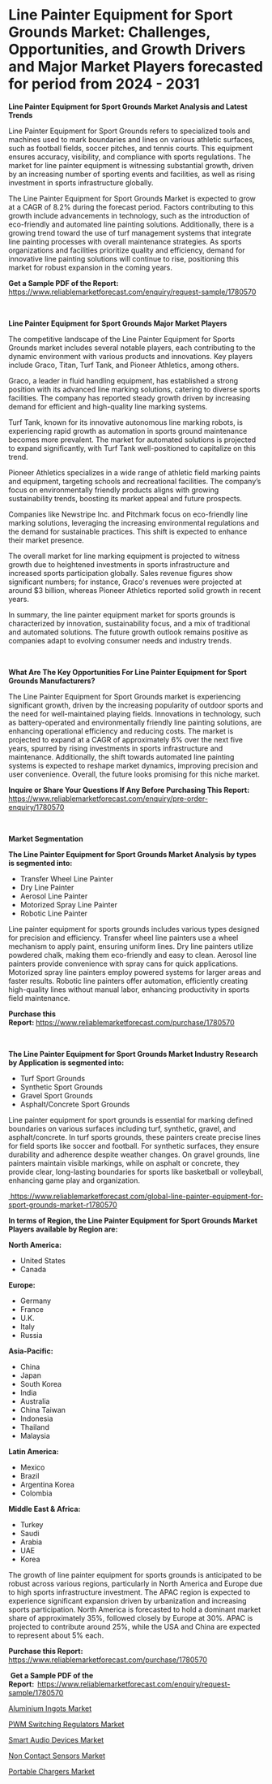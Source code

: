 <p><h1>Line Painter Equipment for Sport Grounds Market: Challenges, Opportunities, and Growth Drivers and Major Market Players forecasted for period from 2024 - 2031</h1></p><p><strong>Line Painter Equipment for Sport Grounds Market Analysis and Latest Trends</strong></p>
<p><p>Line Painter Equipment for Sport Grounds refers to specialized tools and machines used to mark boundaries and lines on various athletic surfaces, such as football fields, soccer pitches, and tennis courts. This equipment ensures accuracy, visibility, and compliance with sports regulations. The market for line painter equipment is witnessing substantial growth, driven by an increasing number of sporting events and facilities, as well as rising investment in sports infrastructure globally.</p><p>The Line Painter Equipment for Sport Grounds Market is expected to grow at a CAGR of 8.2% during the forecast period. Factors contributing to this growth include advancements in technology, such as the introduction of eco-friendly and automated line painting solutions. Additionally, there is a growing trend toward the use of turf management systems that integrate line painting processes with overall maintenance strategies. As sports organizations and facilities prioritize quality and efficiency, demand for innovative line painting solutions will continue to rise, positioning this market for robust expansion in the coming years.</p></p>
<p><strong>Get a Sample PDF of the Report:&nbsp;</strong> <a href="https://www.reliablemarketforecast.com/enquiry/request-sample/1780570?utm_campaign=1479&utm_medium=2&utm_source=Github&utm_content=ia&utm_term=09102024&utm_id=line-painter-equipment-for-sport-grounds">https://www.reliablemarketforecast.com/enquiry/request-sample/1780570</a></p>
<p>&nbsp;</p>
<p><strong>Line Painter Equipment for Sport Grounds Major Market Players</strong></p>
<p><p>The competitive landscape of the Line Painter Equipment for Sports Grounds market includes several notable players, each contributing to the dynamic environment with various products and innovations. Key players include Graco, Titan, Turf Tank, and Pioneer Athletics, among others. </p><p>Graco, a leader in fluid handling equipment, has established a strong position with its advanced line marking solutions, catering to diverse sports facilities. The company has reported steady growth driven by increasing demand for efficient and high-quality line marking systems.</p><p>Turf Tank, known for its innovative autonomous line marking robots, is experiencing rapid growth as automation in sports ground maintenance becomes more prevalent. The market for automated solutions is projected to expand significantly, with Turf Tank well-positioned to capitalize on this trend.</p><p>Pioneer Athletics specializes in a wide range of athletic field marking paints and equipment, targeting schools and recreational facilities. The company’s focus on environmentally friendly products aligns with growing sustainability trends, boosting its market appeal and future prospects.</p><p>Companies like Newstripe Inc. and Pitchmark focus on eco-friendly line marking solutions, leveraging the increasing environmental regulations and the demand for sustainable practices. This shift is expected to enhance their market presence.</p><p>The overall market for line marking equipment is projected to witness growth due to heightened investments in sports infrastructure and increased sports participation globally. Sales revenue figures show significant numbers; for instance, Graco's revenues were projected at around $3 billion, whereas Pioneer Athletics reported solid growth in recent years.</p><p>In summary, the line painter equipment market for sports grounds is characterized by innovation, sustainability focus, and a mix of traditional and automated solutions. The future growth outlook remains positive as companies adapt to evolving consumer needs and industry trends.</p></p>
<p>&nbsp;</p>
<p><strong>What Are The Key Opportunities For Line Painter Equipment for Sport Grounds Manufacturers?</strong></p>
<p><p>The Line Painter Equipment for Sport Grounds market is experiencing significant growth, driven by the increasing popularity of outdoor sports and the need for well-maintained playing fields. Innovations in technology, such as battery-operated and environmentally friendly line painting solutions, are enhancing operational efficiency and reducing costs. The market is projected to expand at a CAGR of approximately 6% over the next five years, spurred by rising investments in sports infrastructure and maintenance. Additionally, the shift towards automated line painting systems is expected to reshape market dynamics, improving precision and user convenience. Overall, the future looks promising for this niche market.</p></p>
<p><strong>Inquire or Share Your Questions If Any Before Purchasing This Report:</strong> <a href="https://www.reliablemarketforecast.com/enquiry/pre-order-enquiry/1780570?utm_campaign=1479&utm_medium=2&utm_source=Github&utm_content=ia&utm_term=09102024&utm_id=line-painter-equipment-for-sport-grounds">https://www.reliablemarketforecast.com/enquiry/pre-order-enquiry/1780570</a></p>
<p>&nbsp;</p>
<p><strong>Market Segmentation</strong></p>
<p><strong>The Line Painter Equipment for Sport Grounds Market Analysis by types is segmented into:</strong></p>
<p><ul><li>Transfer Wheel Line Painter</li><li>Dry Line Painter</li><li>Aerosol Line Painter</li><li>Motorized Spray Line Painter</li><li>Robotic Line Painter</li></ul></p>
<p><p>Line painter equipment for sports grounds includes various types designed for precision and efficiency. Transfer wheel line painters use a wheel mechanism to apply paint, ensuring uniform lines. Dry line painters utilize powdered chalk, making them eco-friendly and easy to clean. Aerosol line painters provide convenience with spray cans for quick applications. Motorized spray line painters employ powered systems for larger areas and faster results. Robotic line painters offer automation, efficiently creating high-quality lines without manual labor, enhancing productivity in sports field maintenance.</p></p>
<p><strong>Purchase this Report:&nbsp;</strong><a href="https://www.reliablemarketforecast.com/purchase/1780570?utm_campaign=1479&utm_medium=2&utm_source=Github&utm_content=ia&utm_term=09102024&utm_id=line-painter-equipment-for-sport-grounds">https://www.reliablemarketforecast.com/purchase/1780570</a></p>
<p>&nbsp;</p>
<p><strong>The Line Painter Equipment for Sport Grounds Market Industry Research by Application is segmented into:</strong></p>
<p><ul><li>Turf Sport Grounds</li><li>Synthetic Sport Grounds</li><li>Gravel Sport Grounds</li><li>Asphalt/Concrete Sport Grounds</li></ul></p>
<p><p>Line painter equipment for sport grounds is essential for marking defined boundaries on various surfaces including turf, synthetic, gravel, and asphalt/concrete. In turf sports grounds, these painters create precise lines for field sports like soccer and football. For synthetic surfaces, they ensure durability and adherence despite weather changes. On gravel grounds, line painters maintain visible markings, while on asphalt or concrete, they provide clear, long-lasting boundaries for sports like basketball or volleyball, enhancing game play and organization.</p></p>
<p><a href="https://www.reliablemarketforecast.com/global-line-painter-equipment-for-sport-grounds-market-r1780570?utm_campaign=1479&utm_medium=2&utm_source=Github&utm_content=ia&utm_term=09102024&utm_id=line-painter-equipment-for-sport-grounds">&nbsp;https://www.reliablemarketforecast.com/global-line-painter-equipment-for-sport-grounds-market-r1780570</a></p>
<p><strong>In terms of Region, the Line Painter Equipment for Sport Grounds Market Players available by Region are:</strong></p>
<p>
    <p> <strong> North America: </strong>
        <ul>
            <li>United States</li>
            <li>Canada</li>
        </ul>
        </p> 
    <p> <strong> Europe: </strong>
        <ul>
            <li>Germany</li>
            <li>France</li>
            <li>U.K.</li>
            <li>Italy</li>
            <li>Russia</li>
        </ul>
        </p> 
    <p> <strong> Asia-Pacific: </strong>
        <ul>
            <li>China</li>
            <li>Japan</li>
            <li>South Korea</li>
            <li>India</li>
            <li>Australia</li>
            <li>China Taiwan</li>
            <li>Indonesia</li>
            <li>Thailand</li>
            <li>Malaysia</li>
        </ul>
        </p> 
    <p> <strong> Latin America: </strong>
        <ul>
            <li>Mexico</li>
            <li>Brazil</li>
            <li>Argentina Korea</li>
            <li>Colombia</li>
        </ul>
        </p> 
    <p> <strong> Middle East & Africa: </strong>
        <ul>
            <li>Turkey</li>
            <li>Saudi</li>
            <li>Arabia</li>
            <li>UAE</li>
            <li>Korea</li>
        </ul>
    </p>
    </p>
<p><p>The growth of line painter equipment for sports grounds is anticipated to be robust across various regions, particularly in North America and Europe due to high sports infrastructure investment. The APAC region is expected to experience significant expansion driven by urbanization and increasing sports participation. North America is forecasted to hold a dominant market share of approximately 35%, followed closely by Europe at 30%. APAC is projected to contribute around 25%, while the USA and China are expected to represent about 5% each.</p></p>
<p><strong>Purchase this Report: </strong><a href="https://www.reliablemarketforecast.com/purchase/1780570?utm_campaign=1479&utm_medium=2&utm_source=Github&utm_content=ia&utm_term=09102024&utm_id=line-painter-equipment-for-sport-grounds">https://www.reliablemarketforecast.com/purchase/1780570</a></p>
<p>&nbsp;<strong>Get a Sample PDF of the Report:&nbsp;&nbsp;</strong><a href="https://www.reliablemarketforecast.com/enquiry/request-sample/1780570?utm_campaign=1479&utm_medium=2&utm_source=Github&utm_content=ia&utm_term=09102024&utm_id=line-painter-equipment-for-sport-grounds">https://www.reliablemarketforecast.com/enquiry/request-sample/1780570</a></p>
<p><strong></strong></p>
<p><p><a href="https://www.linkedin.com/pulse/aluminium-ingots-market-segmentation-in-depth-analysis-automotiveaerospace-napof?utm_campaign=1479&utm_medium=2&utm_source=Github&utm_content=ia&utm_term=09102024&utm_id=line-painter-equipment-for-sport-grounds">Aluminium Ingots Market</a></p><p><a href="https://www.linkedin.com/pulse/global-perspectives-pwm-switching-regulators-market-trends-seyne?utm_campaign=1479&utm_medium=2&utm_source=Github&utm_content=ia&utm_term=09102024&utm_id=line-painter-equipment-for-sport-grounds">PWM Switching Regulators Market</a></p><p><a href="https://www.linkedin.com/pulse/smart-audio-devices-market-growth-outlook-from-2024-2031-9wp4e?utm_campaign=1479&utm_medium=2&utm_source=Github&utm_content=ia&utm_term=09102024&utm_id=line-painter-equipment-for-sport-grounds">Smart Audio Devices Market</a></p><p><a href="https://www.linkedin.com/pulse/in-depth-analysis-global-non-contact-sensors-market-hgj8e?utm_campaign=1479&utm_medium=2&utm_source=Github&utm_content=ia&utm_term=09102024&utm_id=line-painter-equipment-for-sport-grounds">Non Contact Sensors Market</a></p><p><a href="https://www.linkedin.com/pulse/portable-chargers-market-trends-strategic-insights-2024-tdxre?utm_campaign=1479&utm_medium=2&utm_source=Github&utm_content=ia&utm_term=09102024&utm_id=line-painter-equipment-for-sport-grounds">Portable Chargers Market</a></p></p>